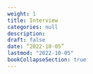 ```yaml
---
weight: 1
title: Interview
categories: null
description: 
draft: false
date: “2022-10-05”
lastmod: "2022-10-05"
bookCollapseSection: true
---
```


